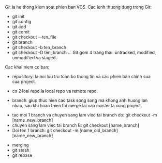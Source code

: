 Git la he thong kiem soat phien ban VCS.
Cac lenh thuong dung trong Git:
- git init
- git config
- git add
- git comit
- git checkout --ten_file
- git branch
- git checkout -b ten_branch
- git checkout -D ten_branch
...
Git gom 4 trang thai: untracked, modified, unmodified va staged.

Cac khai niem co ban:
- repository: la noi luu tru toan bo thong tin va cac phien ban chinh sua cua project.
+ co 2 loai repo la local repo va remote repo.
- branch: giup thuc hien cac task song song ma khong anh huong lan nhau, sau khi hoan thien thi merge lai vao master la xong project.
+ tao moi 1 branch va chuyen sang lam viec tai branch do: 
         git checkout -m [name_new_branch]
+ chuyen sang lam viec tai branch B:
         git checkout [name_branch]
+ Doi ten 1 branch:
         git checkout -m [name_old_branch] [name_new_branch]
- merging
- git stash
- git rebase
